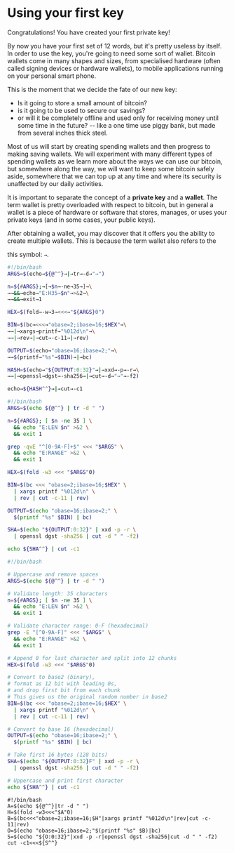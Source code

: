 # Using your first key
Congratulations! You have created your first private key!

By now you have your first set of 12 words, but it's pretty useless by itself. In order to use the key, you're going to need some sort of wallet. Bitcoin wallets come in many shapes and sizes, from specialised hardware (often called signing devices or hardware wallets), to mobile applications running on your personal smart phone.

This is the moment that we decide the fate of our new key:

- Is it going to store a small amount of bitcoin?
- is it going to be used to secure our savings?
- or will it be completely offline and used only for receiving money until some time in the future? -- like a one time use piggy bank, but made from several inches thick steel.

Most of us will start by creating spending wallets and then progress to making saving wallets. We will experiment with many different types of spending wallets as we learn more about the ways we can use our bitcoin, but somewhere along the way, we will want to keep some bitcoin safely aside, somewhere that we can top up at any time and where its security is unaffected by our daily activities.

It is important to separate the concept of a **private key** and a **wallet**. The term wallet is pretty overloaded with respect to bitcoin, but in general a wallet is a piece of hardware or software that stores, manages, or uses your private keys (and in some cases, your public keys).

After obtaining a wallet, you may discover that it offers you the ability to create multiple wallets. This is because the term wallet also refers to the 


this symbol: `→`.
```bash
#!/bin/bash
ARGS=$(echo→${@^^}→|→tr→-d→"→")

n=${#ARGS};→[→$n→-ne→35→]→\
→→&&→echo→"E:H35→$n"→>&2→\
→→&&→exit→1

HEX=$(fold→-w→3→<<<→"${ARGS}0")

BIN=$(bc→<<<→"obase=2;ibase=16;$HEX"→\
→→|→xargs→printf→"%012d\n"→\
→→|→rev→|→cut→-c-11→|→rev)

OUTPUT=$(echo→"obase=16;ibase=2;"→\
→→$(printf→"%s"→$BIN)→|→bc)

HASH=$(echo→"${OUTPUT:0:32}"→|→xxd→-p→-r→\
→→|→openssl→dgst→-sha256→|→cut→-d→"→"→-f2)

echo→${HASH^^}→|→cut→-c1
```


```bash
#!/bin/bash
ARGS=$(echo ${@^^} | tr -d " ")

n=${#ARGS}; [ $n -ne 35 ] \
  && echo "E:LEN $n" >&2 \
  && exit 1

grep -qvE "^[0-9A-F]+$" <<< "$ARGS" \
  && echo "E:RANGE" >&2 \
  && exit 1

HEX=$(fold -w3 <<< "$ARGS"0)

BIN=$(bc <<< "obase=2;ibase=16;$HEX" \
  | xargs printf "%012d\n" \
  | rev | cut -c-11 | rev)

OUTPUT=$(echo "obase=16;ibase=2;" \
  $(printf "%s" $BIN) | bc)

SHA=$(echo "${OUTPUT:0:32}" | xxd -p -r \
  | openssl dgst -sha256 | cut -d " " -f2)

echo ${SHA^^} | cut -c1
```

```bash
#!/bin/bash

# Uppercase and remove spaces
ARGS=$(echo ${@^^} | tr -d " ")

# Validate length: 35 characters
n=${#ARGS}; [ $n -ne 35 ] \
  && echo "E:LEN $n" >&2 \
  && exit 1

# Validate character range: 0-F (hexadecimal)
grep -E "[^0-9A-F]" <<< "$ARGS" \
  && echo "E:RANGE" >&2 \
  && exit 1

# Append 0 for last character and split into 12 chunks
HEX=$(fold -w3 <<< "$ARGS"0)

# Convert to base2 (binary),
# format as 12 bit with leading 0s,
# and drop first bit from each chunk
# This gives us the original random number in base2
BIN=$(bc <<< "obase=2;ibase=16;$HEX" \
  | xargs printf "%012d\n" \
  | rev | cut -c-11 | rev)

# Convert to base 16 (hexadecimal)
OUTPUT=$(echo "obase=16;ibase=2;" \
  $(printf "%s" $BIN) | bc)

# Take first 16 bytes (128 bits)
SHA=$(echo "${OUTPUT:0:32}F" | xxd -p -r \
  | openssl dgst -sha256 | cut -d " " -f2)

# Uppercase and print first character
echo ${SHA^^} | cut -c1
```

```
#!/bin/bash
A=$(echo ${@^^}|tr -d " ")
H=$(fold -w3<<<"$A"0)
B=$(bc<<<"obase=2;ibase=16;$H"|xargs printf "%012d\n"|rev|cut -c-11|rev)
O=$(echo "obase=16;ibase=2;"$(printf "%s" $B)|bc)
S=$(echo "${O:0:32}"|xxd -p -r|openssl dgst -sha256|cut -d " " -f2)
cut -c1<<<${S^^}
```